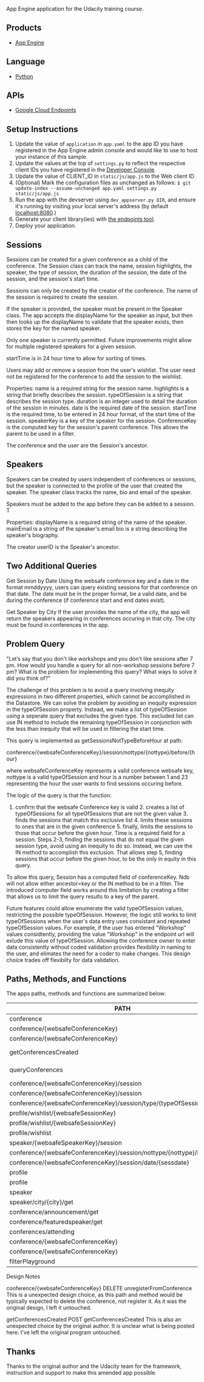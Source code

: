 App Engine application for the Udacity training course.

## Products
- [App Engine][1]

## Language
- [Python][2]

## APIs
- [Google Cloud Endpoints][3]

## Setup Instructions
1. Update the value of `application` in `app.yaml` to the app ID you
   have registered in the App Engine admin console and would like to use to host
   your instance of this sample.
1. Update the values at the top of `settings.py` to
   reflect the respective client IDs you have registered in the
   [Developer Console][4].
1. Update the value of CLIENT_ID in `static/js/app.js` to the Web client ID
1. (Optional) Mark the configuration files as unchanged as follows:
   `$ git update-index --assume-unchanged app.yaml settings.py static/js/app.js`
1. Run the app with the devserver using `dev_appserver.py DIR`, and ensure it's running by visiting
   your local server's address (by default [localhost:8080][5].)
1. Generate your client library(ies) with [the endpoints tool][6].
1. Deploy your application.

## Sessions
Sessions can be created for a given conference as a child of the conference. The Session class can track the name, session highlights, the speaker, the type of session, the duration of the session, the date of the session, and the session's start time.

Sessions can only be created by the creator of the conference. The name of the session is required to create the session. 

If the speaker is provided, the speaker must be present in the Speaker class. The app accepts the displayName for the speaker as input, but then then looks up the displayName to validate that the speaker exists, then stores the key for the named speaker. 

Only one speaker is currently permitted. Future improvements might allow for multiple registered speakers for a given session.

startTime is in 24 hour time to allow for sorting of times.

Users may add or remove a session from the user's wishlist. The user need not be registered for the conference to add the session to the wishlist.

Properties:
name is a required string for the session name.
highlights is a string that briefly describes the session.
typeOfSession is a string that describes the session type.
duration is an integer used to detail the duration of the session in minutes.
date is the required date of the session.
startTime is the required time, to be entered in 24 hour format, of the start time of the session.
speakerKey is a key of the speaker for the session.
ConferenceKey is the computed key for the session's parent conference. This allows the parent to be used in a filter.  

The conference and the user are the Session's ancestor. 

## Speakers
Speakers can be created by users independent of conferences or sessions, but the speaker is connected to the profile of the user that created the speaker. The speaker class tracks the name, bio and email of the speaker.

Speakers must be added to the app before they can be added to a session. T

Properties:
displayName is a required string of the name of the speaker.
mainEmail is a string of the speaker's email
bio is a string describing the speaker's biography.

The creator userID is the Speaker's ancestor.


## Two Additional Queries

Get Session by Date
Using the websafe conference key and a date in the format mmddyyyy, users can query existing sessions for that conference on that date. The date must be in the proper format, be a valid date, and be during the conference (if conference start and end dates exist).

Get Speaker by City
If the user provides the name of the city, the app will return the speakers appearing in conferences occuring in that city. The city must be found in conferences in the app.

## Problem Query
"Let’s say that you don't like workshops and you don't like sessions after 7 pm. How would you handle a query for all non-workshop sessions before 7 pm? What is the problem for implementing this query? What ways to solve it did you think of?"

The challenge of this problem is to avoid a query involving inequity expressions in two different properties, which cannot be accomplished in the Datastore. We can solve the problem by avoiding an inequity expression in the typeOfSession property. Instead, we make a list of typeOfSession using a seperate query that excludes the given type. This excluded list can use IN method to include the remaining typeOfSession in conjunction with the less than inequity that will be used in filtering the start time.

This query is implemented as getSessionsNotTypeBeforeHour at path:

conference/{websafeConferenceKey}/session/nottype/{nottype}/before/{hour}

where websafeConferenceKey represents a valid conference websafe key, nottype is a valid typeOfSession and hour is a number between 1 and 23 representing the hour the user wants to find sessions occuring before.

The logic of the query is that the function:
   1. confirm that the websafe Conference key is valid
	2. creates a list of typeOfSessions for all typeOfSessions that are not the given value
	3. finds the sessions that match this exclusive list
	4. limits these sessions to ones that are in the given conference
	5. finally, limits the sessions to those that occur before the given hour. Time is a required field for a session.
Steps 2-3, finding the sessions that do not equal the given session type, avoid using an inequity to do so. Instead, we can use the IN method to accomplish this exclusion. That allows step 5, finding sessions that occur before the given hour, to be the only in equity in this query.

To allow this query, Session has a computed field of conferenceKey. Ndb will not allow either ancestor=key or the IN method to be in a filter. The introduced computer field works around this limitation by creating a filter that allows us to limit the query results to a key of the parent.

Future features could allow enumerate the valid typeOfSession values, restricting the possible typeOfSession. However, the logic still works to limit typeOfSessions when the user's data entry uses consistant and repeated typeOfSession values. For example, if the user has entered "Workshop" values considtently, providing the value "Workshop" in the endpoint url will exlude this value of typeOfSession. Allowing the conference owner to enter data consistently without coded validation provides flexibility in naming to the user, and elimates the need for a coder to make changes. This design choice trades off flexibilty for data validation.  

## Paths, Methods, and Functions

The apps paths, methods and functions are summarized below:

PATH | HTTP | Function
---- | ---- | --------
conference | POS | createConference
conference/{websafeConferenceKey} | PUT | updateConference
conference/{websafeConferenceKey} | GET | getConference
getConferencesCreated | POST	getConferencesCreated
queryConferences | POST	queryConferences
conference/{websafeConferenceKey}/session | GET | getConferenceSessions
conference/{websafeConferenceKey}/session | POST | createSession
conference/{websafeConferenceKey}/session/type/{typeOfSession} | GET | getConferenceSessionsByType
profile/wishlist/{websafeSessionKey} | POST | addSessionToWishlist
profile/wishlist/{websafeSessionKey} | DELETE | deleteSessionInWishlist
profile/wishlist | GET | getSessionsInWishlist
speaker/{websafeSpeakerKey}/session | GET | getSessionsBySpeaker
conference/{websafeConferenceKey}/session/nottype/{nottype}/before/{hour} | GET | getSessionsNotTypeBeforeHour
conference/{websafeConferenceKey}/session/date/{sessdate} | GET | getSessionsByDate
profile | GET | getProfile
profile | POST | saveProfile
speaker | POST | createSpeaker
speaker/city/{city}/get | GET | getSpeakerByCity
conference/announcement/get | GET | getAnnouncement
conference/featuredspeaker/get | GET | getFeaturedSpeaker
conferences/attending | GET | getConferencesToAttend
conference/{websafeConferenceKey} | POST | registerForConference
conference/{websafeConferenceKey} | DELETE | unregisterFromConference
filterPlayground | GET | filterPlayground

Design Notes

conference/{websafeConferenceKey}		DELETE 	unregisterFromConference
This is a unexpected design choice, as this path and method would be typically expected to delete the conference, not register it. As it was the original design, I left it untouched.

getConferencesCreated					POST	getConferencesCreated
This is also an unexpected choice by the original author. It is unclear what is being posted here. I've left the original program untouched.

## Thanks

Thanks to the original author and the Udacity team for the framework, instruction and support to make this amended app possible.

[1]: https://developers.google.com/appengine
[2]: http://python.org
[3]: https://developers.google.com/appengine/docs/python/endpoints/
[4]: https://console.developers.google.com/
[5]: https://localhost:8080/
[6]: https://developers.google.com/appengine/docs/python/endpoints/endpoints_tool

